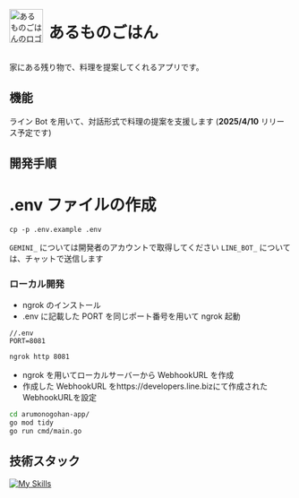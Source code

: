 <div style="display: flex; align-items: center;">
  <img src="https://github.com/user-attachments/assets/036dec07-e68a-4309-b626-38c238bc8e4c" width="60" alt="あるものごはんのロゴ" style="margin-right: 10px;"/>
  <h1>あるものごはん</h1>
</div>

家にある残り物で、料理を提案してくれるアプリです。

## 機能

ライン Bot を用いて、対話形式で料理の提案を支援します (**2025/4/10** リリース予定です)

## 開発手順

# .env ファイルの作成

```
cp -p .env.example .env
```

`GEMINI_` については開発者のアカウントで取得してください
`LINE_BOT_` については、チャットで送信します

### ローカル開発

- ngrok のインストール
- .env に記載した PORT を同じポート番号を用いて ngrok 起動

```env
//.env
PORT=8081
```

```bash
ngrok http 8081
```

- ngrok を用いてローカルサーバーから WebhookURL を作成
- 作成した WebhookURL をhttps://developers.line.bizにて作成されたWebhookURLを設定

```bash
cd arumonogohan-app/
go mod tidy
go run cmd/main.go
```

## 技術スタック

[![My Skills](https://skillicons.dev/icons?i=go,gcp)](https://skilldev)
